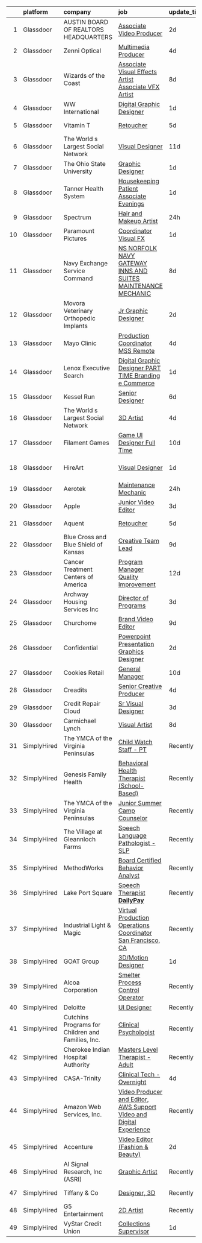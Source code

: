 

|    | platform    | company                                           | job                                                                                                                                                                                                                                                                                                                                                                                                                                                                                                                                                                                                                                                                                                                                                                                                                                                                                                                                                                                                                                                                                                                                                                                                                                                                                                                                             | update_time   | location                |
|---:|:------------|:--------------------------------------------------|:------------------------------------------------------------------------------------------------------------------------------------------------------------------------------------------------------------------------------------------------------------------------------------------------------------------------------------------------------------------------------------------------------------------------------------------------------------------------------------------------------------------------------------------------------------------------------------------------------------------------------------------------------------------------------------------------------------------------------------------------------------------------------------------------------------------------------------------------------------------------------------------------------------------------------------------------------------------------------------------------------------------------------------------------------------------------------------------------------------------------------------------------------------------------------------------------------------------------------------------------------------------------------------------------------------------------------------------------|:--------------|:------------------------|
|  1 | Glassdoor   | AUSTIN BOARD OF REALTORS HEADQUARTERS             | [Associate Video Producer](https://www.glassdoor.com/partner/jobListing.htm?pos=104&ao=1110586&s=58&guid=00000181c2d5aab0b7bd6d6aa722df7e&src=GD_JOB_AD&t=SR&vt=w&ea=1&cs=1_49dc934e&cb=1656831192174&jobListingId=1007973154065&cpc=6A22310A23505C64&jrtk=3-0-1g71dbamhkbn5801-1g71dban0ghqt800-01ecd5dc6df1b501--6NYlbfkN0CzcDFs8cjNZITHzPaspPYUdxCTppyanGLeq-qEeiOFHwY2WUyAnrlCtEZ5GVhe4twuwkeqr4_pF1yvj7ac6m-f5901tEcCJT60M50YzRJ4UZadKXZh7DfT8HXPoiqWHcKPweUpn6hWm4MJc5-etzsvyH7xlHGwUzlnKrT1uJzPWkt56GE51CZ4CZFn9nysYgjjJKRRjDDoFGNQWELuoroeHfLsYiT1sD6NMi1k3iJTy7A0HlGWtSJAZHuApTOBY4xp3iMiEdPGhoXTi1ne56RDmiCJc8r0jdPjfM0IvYwEkyTH9R9DtNOI1fMutx9r_6s9Z2ZArFADKsnowv1GeAAurs4xLN6LxW34wICplLHyhe28UNTz8AaJzbHDURrdXb67aNhpa9GbfThH--LVICOW8Hh047PH0iFWkDbKf7eR7nb-JXLz0AeFYse6W3eR8dK8snKr9wIKzTZujaXTVK7kKG8F98orGTEMg7au1kvsp7a30Tl40s2E1EC3O-r3Ihc%3D)                                                                                                                                                                                                                                                                                                                                                                                                                                                                               | 2d            | Austin, TX              |
|  2 | Glassdoor   | Zenni Optical                                     | [Multimedia Producer](https://www.glassdoor.com/partner/jobListing.htm?pos=108&ao=1110586&s=58&guid=00000181c2d5aab0b7bd6d6aa722df7e&src=GD_JOB_AD&t=SR&vt=w&cs=1_c997e190&cb=1656831192175&jobListingId=1007969228595&cpc=C4A69CCDBB3B9599&jrtk=3-0-1g71dbamhkbn5801-1g71dban0ghqt800-66685a8423798669--6NYlbfkN0D-wagnijxwAeJpKSfKqQ0J9oHqjS3FlIu-AqopM5OplQZzaVhIx9UO4Q8hxVMhGuV9HaKCSmmGouoCn9-qnEDTCmxhL6b3Vv_ut4oOvfUCOD0LYqf-u_8YTEmNGA4jkamHQGlOUxVZ5493jj-ezdqAmnIWlwf8_GxwHBtD9W21B0CLcZiAU9Tj2fdkOw1HXM0sUOKHvqBc-Rs9Tw8-9__B6j-fLCUo69q19lNwdBMJN8SfWfDa9oF5YfyeRX_fKHn57O8hQ61Q1w-lXKkF4DcjzUBDoW68FhJu63JRof8HwcZAtLVk3jwP3-KzVFDN-CIf2O0R5PJ9uhvV02buX10Lw-OwRLCkEJ9ajMZ3tX4iDZZPEgSVOVnt5NL_ZKm0wH0iJVto_BbQviTTfnNb5FqGQNTezkz1OE5GPpZNjS1OnvaCwidZznfNCGwuvSBAjj_zj82lsENVnJ8ryn-kpPEK)                                                                                                                                                                                                                                                                                                                                                                                                                                                                                                                                       | 4d            | Remote                  |
|  3 | Glassdoor   | Wizards of the Coast                              | [Associate Visual Effects Artist   Associate VFX Artist](https://www.glassdoor.com/partner/jobListing.htm?pos=120&ao=1136043&s=58&guid=00000181c2d5aab0b7bd6d6aa722df7e&src=GD_JOB_AD&t=SR&vt=w&ea=1&cs=1_d0a8c885&cb=1656831192177&jobListingId=1007961505800&jrtk=3-0-1g71dbamhkbn5801-1g71dban0ghqt800-40b4fe3b46a0262c-)                                                                                                                                                                                                                                                                                                                                                                                                                                                                                                                                                                                                                                                                                                                                                                                                                                                                                                                                                                                                                    | 8d            | Renton, WA              |
|  4 | Glassdoor   | WW International                                  | [Digital Graphic Designer](https://www.glassdoor.com/partner/jobListing.htm?pos=117&ao=1136043&s=58&guid=00000181c2d5aab0b7bd6d6aa722df7e&src=GD_JOB_AD&t=SR&vt=w&cs=1_7792e4ac&cb=1656831192176&jobListingId=1007977674774&jrtk=3-0-1g71dbamhkbn5801-1g71dban0ghqt800-f439f2a5ae59ae8f-)                                                                                                                                                                                                                                                                                                                                                                                                                                                                                                                                                                                                                                                                                                                                                                                                                                                                                                                                                                                                                                                       | 1d            | New York, NY            |
|  5 | Glassdoor   | Vitamin T                                         | [Retoucher](https://www.glassdoor.com/partner/jobListing.htm?pos=112&ao=1110586&s=58&guid=00000181c2d5aab0b7bd6d6aa722df7e&src=GD_JOB_AD&t=SR&vt=w&cs=1_3dfe5f3e&cb=1656831192175&jobListingId=1007966840944&cpc=FA84DF7EA1EC2398&jrtk=3-0-1g71dbamhkbn5801-1g71dban0ghqt800-458f20c67496f886--6NYlbfkN0DMrcEu7yrtATojKJA7cEzGQ3FdRGWLh0CZQInL4ECGI6k5tN82kdM0cJmh4vC7GgicCuPW6XhUvTCezHddYGKn3kAU4L0SX9Jyx3DjUJ2YynEVYkwR9Y8HTdu1tRL5szvjUrFm6K9Kd9NNjkflS5dPtxEKooeTbkXep_NDaRCzIpNS3jBEVGl03dEQUIAt2jhKyjuGE30Vu4rGe5W613-ErLxMHxBOQ0FDdKAndAl0wTYCSSRpfTnX09q-04uuBHTPZSV7uM3ySIyjMVABb-kAH87CBx6X9QswUrcGH2uxC5D3n_8vWInhGjPeQLW2V_xaRzt5cF87lADamdv4RB537w23vUPTbnMKfX-HZl9XHwSBGLM898GPuAKX-3kcYOmOsLkE4O_Vi-pQOMUM3AjgI8QMkHTFU6NyBFASxi8eNtMnvUiIftVAoEw7v3JwiWXg3-4Rjbbqzcwd1xc0XMBMxPpW2NMzT1s%3D)                                                                                                                                                                                                                                                                                                                                                                                                                                                                                                                                   | 5d            | Corte Madera, CA        |
|  6 | Glassdoor   | The World s Largest Social Network                | [Visual Designer](https://www.glassdoor.com/partner/jobListing.htm?pos=111&ao=1110586&s=58&guid=00000181c2d5aab0b7bd6d6aa722df7e&src=GD_JOB_AD&t=SR&vt=w&ea=1&cs=1_f485f2fc&cb=1656831192175&jobListingId=1007955687007&cpc=FB7E4A1762AE5BEC&jrtk=3-0-1g71dbamhkbn5801-1g71dban0ghqt800-ce8889ce7fc4f548--6NYlbfkN0DSgjPPcnEdvoK3uuxfISLALE6pB1FR7YSHOr_tSg5_QGIhoz_2VqUepdcKLBLI_zQ5boPxTjRiTM9bxT1QoaUOlrfsHjXjdD7u_YtKGV3lMlJO6Y-qOS1T_1INYeJezg33-OILdvl-nqj3731pyrhlwU2TCpzVvVh0ZCH5wJIOVcJpkMs-7SvtT5PrZ3RxTLCDG_FQm7_cEjd2k5qI_MRv0b3tWVvKObRnhAI3iwA5-poGgtlvfC9mevN934JrmgQT8ZG2-BvrlmYTfSO9fAIzV1y7V0kF1XJNxr-y65X_6KFBr7O_9Zcie0R2DelFNNIc5jcTyaV0jEvYsNoEc64aTEe1f_BnETmUo8xRrU2hweHtwAGAh9jhcrbWL4ZC9j-P_qmVpGiWeT9lZ5lfOQCyREWnQeIobX0M2_NL6tYmkX-SKhvZXy92Lk4nPqtOXLcs9Zx4etG8ulodRMLCEKmudbXOicvwvBQTPF7567Of-K586I9Yyvgz7iP-zmFmjy8hMHiJAWRqgkAsievhxfNl6qzYhSjctKAEcYRqmTm8BvX02YF6IMWOANRIgTwI0hG_DwYi7g07KA%3D%3D)                                                                                                                                                                                                                                                                                                                                                                                                          | 11d           | Menlo Park, CA          |
|  7 | Glassdoor   | The Ohio State University                         | [Graphic Designer](https://www.glassdoor.com/partner/jobListing.htm?pos=129&ao=1136043&s=58&guid=00000181c2d5aab0b7bd6d6aa722df7e&src=GD_JOB_AD&t=SR&vt=w&cs=1_e40d04af&cb=1656831192177&jobListingId=1007976619780&jrtk=3-0-1g71dbamhkbn5801-1g71dban0ghqt800-ca410f61a482518f-)                                                                                                                                                                                                                                                                                                                                                                                                                                                                                                                                                                                                                                                                                                                                                                                                                                                                                                                                                                                                                                                               | 1d            | Columbus, OH            |
|  8 | Glassdoor   | Tanner Health System                              | [Housekeeping   Patient Associate  Evenings ](https://www.glassdoor.com/partner/jobListing.htm?pos=102&ao=1110586&s=58&guid=00000181c2d5aab0b7bd6d6aa722df7e&src=GD_JOB_AD&t=SR&vt=w&ea=1&cs=1_eba658c6&cb=1656831192174&jobListingId=1007977535768&cpc=71D4EE06E32D485A&jrtk=3-0-1g71dbamhkbn5801-1g71dban0ghqt800-5dcc6e31592923bb--6NYlbfkN0BKCdUMHj31MbvWqdYQ9ut3BVauqM650n6ogWAXNo6TcCcdhyP5BUcVrgcrgBoRQBEhxD3bVdRiT2pUbNiUin5r9nK3L3ykLx-Td1uKXrEPm_u5mdrx1Cd4q9k5UR9gbPqH9jWXQkTCEoNLtBtne2mAuiIXVzIQQWZRhac_tsinlveQASqlFyjgM7iOiYklo7s7At7JWG4p-gC_gDXfDIM-s5nA6ADKilg1IRvam5Pnk8kvHjQoIH59L6aXDWkXe9hHurTsb3Hb6dLaXZ19P0P8L_cdOD8j-lpActOfNxmFX0AryRIXUo0G-TCohDF7uZgCR4EQ-M4G--T93AqsaUW43o4DMPLEj5j-LR4xaXaJzXKLv7BRAO_5600_qOYMUOHm5Wj7WhQgnRGqJBkclBRUAFwxjCSrtWT9sXMIILlDPQ2NNg3ir27vimGOniTazb2IfJnyPq5eN292TB_55ybWhLsFT6Z-aGJFs86ta4MW2G94IJMk7qNjXnv2d50J7SuO2AeyOz3feFz2fnQyoGbybVHIJJiIldkeG5WbwbVjY8qGpa4jFMilc8TntRIYrm99GR_clDpU3FUBMCIxQThVTYRfKRaY5zJASraxFDHxUyDH5uer0F_9FGdEkXKM7U0R2kfda1U5qw%3D%3D)                                                                                                                                                                                                                                                                                                              | 1d            | Villa Rica, GA          |
|  9 | Glassdoor   | Spectrum                                          | [Hair and Makeup Artist](https://www.glassdoor.com/partner/jobListing.htm?pos=124&ao=1136043&s=58&guid=00000181c2d5aab0b7bd6d6aa722df7e&src=GD_JOB_AD&t=SR&vt=w&cs=1_0ccb4c5e&cb=1656831192177&jobListingId=1007978740205&jrtk=3-0-1g71dbamhkbn5801-1g71dban0ghqt800-85a46a096f47657f-)                                                                                                                                                                                                                                                                                                                                                                                                                                                                                                                                                                                                                                                                                                                                                                                                                                                                                                                                                                                                                                                         | 24h           | New York, NY            |
| 10 | Glassdoor   | Paramount Pictures                                | [Coordinator  Visual FX](https://www.glassdoor.com/partner/jobListing.htm?pos=121&ao=1136043&s=58&guid=00000181c2d5aab0b7bd6d6aa722df7e&src=GD_JOB_AD&t=SR&vt=w&cs=1_7aaa8f54&cb=1656831192177&jobListingId=1007977299470&jrtk=3-0-1g71dbamhkbn5801-1g71dban0ghqt800-5c747d95737274b9-)                                                                                                                                                                                                                                                                                                                                                                                                                                                                                                                                                                                                                                                                                                                                                                                                                                                                                                                                                                                                                                                         | 1d            | Los Angeles, CA         |
| 11 | Glassdoor   | Navy Exchange Service Command                     | [ NS NORFOLK NAVY GATEWAY INNS AND SUITES  MAINTENANCE MECHANIC](https://www.glassdoor.com/partner/jobListing.htm?pos=128&ao=1136043&s=58&guid=00000181c2d5aab0b7bd6d6aa722df7e&src=GD_JOB_AD&t=SR&vt=w&cs=1_1d2b2c6f&cb=1656831192177&jobListingId=1007962348324&jrtk=3-0-1g71dbamhkbn5801-1g71dban0ghqt800-02dda972f397664b-)                                                                                                                                                                                                                                                                                                                                                                                                                                                                                                                                                                                                                                                                                                                                                                                                                                                                                                                                                                                                                 | 8d            | Norfolk, VA             |
| 12 | Glassdoor   | Movora   Veterinary Orthopedic Implants           | [Jr  Graphic Designer](https://www.glassdoor.com/partner/jobListing.htm?pos=107&ao=1110586&s=58&guid=00000181c2d5aab0b7bd6d6aa722df7e&src=GD_JOB_AD&t=SR&vt=w&ea=1&cs=1_e9176f6a&cb=1656831192175&jobListingId=1007973936037&cpc=9DC6E4D8324653EE&jrtk=3-0-1g71dbamhkbn5801-1g71dban0ghqt800-3f10d34dd0176342--6NYlbfkN0DJqHPb2qqJYAdJnpB7UGOSLJ0mKdWnl2ItX-QcZgWymE_k2FNtN2xzwr1HWuQlorepBekrHkr2iEcU9XznvIgxowy77Rs5cNE4-S_39XbW1kQnBBP8XEwoDupH7u0-F5Yr3d6Y-3J9GWOGhYZWQyUfYscXBydLe0WhU_R39BfJjJ8ErIs1sbVNt3IFj1_svau0a7_QZsRiGUNxWGSyQ9VQy0fH4j1MWXipMxM9Fx7FMH4GbowoTkeZPTifYz0MpU0ALKMO34MAHe59SCsEyRDoB-5zY3nKIfkoZ0zfDtTiyW3G536FSSmn_Qf9OaNU7TqVcGOlTaaRg0gA8YOE8t5kHk12hHSYYLVwC31LRxYDkGZE3Q_J_Fap69mJ8Q69RYrI_7EL0iS8ta_nURyIp1Rf4MqU2dWk-WIvm9MIjQHSxCLm0686a9qwIGX2lbyAm2UO6Er3Z9vwjLAw9GaPkoPsBt2A1ksTV3Rnp5D_Qw8uCXDqcjeNaHWrU1AwVgBX_RQ%3D)                                                                                                                                                                                                                                                                                                                                                                                                                                                                                   | 2d            | Saint Augustine, FL     |
| 13 | Glassdoor   | Mayo Clinic                                       | [Production Coordinator   MSS Remote](https://www.glassdoor.com/partner/jobListing.htm?pos=122&ao=1136043&s=58&guid=00000181c2d5aab0b7bd6d6aa722df7e&src=GD_JOB_AD&t=SR&vt=w&cs=1_a231d87e&cb=1656831192177&jobListingId=1007968268364&jrtk=3-0-1g71dbamhkbn5801-1g71dban0ghqt800-0db7891265886867-)                                                                                                                                                                                                                                                                                                                                                                                                                                                                                                                                                                                                                                                                                                                                                                                                                                                                                                                                                                                                                                            | 4d            | Rochester, MN           |
| 14 | Glassdoor   | Lenox Executive Search                            | [Digital Graphic Designer  PART TIME  Branding  e Commerce  ](https://www.glassdoor.com/partner/jobListing.htm?pos=110&ao=1110586&s=58&guid=00000181c2d5aab0b7bd6d6aa722df7e&src=GD_JOB_AD&t=SR&vt=w&ea=1&cs=1_04c2a346&cb=1656831192175&jobListingId=1007977383031&cpc=444700D72F2ECBCE&jrtk=3-0-1g71dbamhkbn5801-1g71dban0ghqt800-1320e3432484d777--6NYlbfkN0AFRV3_2dkB6SuydGIGxPVEJoJqCW_np2MhSmgJaCX6psULqOrDhGc7TYQOH0y9bei69uXxmO2lmCdcTdheGEWQvfM3tZngkHId5idKC_9VI_KulBitANPHgr7Ep-BEfLCr2T801H9gh60ZpfQYOv6WrgWYvDMb9IJjStn7d1X6UOgc48AfNws_sb_xHvWDYVFswIJHysTrh-EEtf9XTnubfXfcATfbIG3t1-kT8DC7YjTOCuKOmInzbQiLZ6ZwsLoHA_g0_HriQ-K0VCFuxv2LiR05SiY7x7sr-bDmdBZpxRVLYzhMG0ggiLP6JvwXjkgECPrCEkLp1smiaesgTuKMIfqwLSfAy73lSpD0fVeA98V4J90eX5AnXwAnfbpUh_o-xVdIPf0sdm8OxodBzDHJ5UxCtVoCrZ3aFlTALcNuBh0p1AQnwxOrykWije3OYVUkRBZqu_JoE4F8Z5CT74EKxA7uJmdJv0dtdRTbFqZ8FHhcIOMVRTN9EAmRUqvwIfOItkb1f9DsGg%3D%3D)                                                                                                                                                                                                                                                                                                                                                                                                                              | 1d            | Remote                  |
| 15 | Glassdoor   | Kessel Run                                        | [Senior Designer](https://www.glassdoor.com/partner/jobListing.htm?pos=125&ao=1136043&s=58&guid=00000181c2d5aab0b7bd6d6aa722df7e&src=GD_JOB_AD&t=SR&vt=w&ea=1&cs=1_d48d53d1&cb=1656831192177&jobListingId=1007965021797&jrtk=3-0-1g71dbamhkbn5801-1g71dban0ghqt800-3d0994334884b52e-)                                                                                                                                                                                                                                                                                                                                                                                                                                                                                                                                                                                                                                                                                                                                                                                                                                                                                                                                                                                                                                                           | 6d            | Boston, MA              |
| 16 | Glassdoor   | The World s Largest Social Network                | [3D Artist](https://www.glassdoor.com/partner/jobListing.htm?pos=113&ao=1110586&s=58&guid=00000181c2d5aab0b7bd6d6aa722df7e&src=GD_JOB_AD&t=SR&vt=w&ea=1&cs=1_c9ebb11e&cb=1656831192176&jobListingId=1007969858041&cpc=47CFDC01B3F81FAC&jrtk=3-0-1g71dbamhkbn5801-1g71dban0ghqt800-c7eae5518b519f61--6NYlbfkN0DSgjPPcnEdvoK3uuxfISLALE6pB1FR7YSHOr_tSg5_QGIhoz_2VqUepdcKLBLI_zSc8JSYPrJksObRBuCGAA0maepQYUNpBDjQ2JWKdMFomExmsvrdiEPDeqsyAKcBfgwefEcHVx_WeFY5uMafxHqLy-MNjpP-2O4gEBHOybauJ4v1fGOvD5GYOApYtHNqfPf1PUE8_r1O4rKOw4QN7B6i0vLZill1DsKJv4g-X1VaIheJvWNWXPK61GZw7EUBobmw0OvOTbVP0LRvIN1XTPfaYT3dHmLs9F3qb3LmHdK3KjJ12KjjfMaRm6IMAkowsDxNxv1RwfYr8ztaaW-rPtomWHKEs7XQlB-R41Sgvt-g_Iz6mRG7yZ1SSZ6eivSiLe3JYYAAMbO6QVezBm0cBGN9_lB8Gy_sTb8DHBdbIfnIWV250LVEj5n9l7GBJKGf7w5ZUYcXgsH2moqG-cVtvJqu193kUuzKmwIQHWHLEeYkD8qdmrmi-3qbqmZeIXvQ9VA7HthFIU8sn1k6xijXweINnrO-EnX7bW27uesqvSrQjmmOJTh1hby2oGP0cyvlbiT1ZwX8hM2TUw%3D%3D)                                                                                                                                                                                                                                                                                                                                                                                                                | 4d            | Burlingame, CA          |
| 17 | Glassdoor   | Filament Games                                    | [Game UI Designer   Full Time](https://www.glassdoor.com/partner/jobListing.htm?pos=103&ao=1110586&s=58&guid=00000181c2d5aab0b7bd6d6aa722df7e&src=GD_JOB_AD&t=SR&vt=w&ea=1&cs=1_f3ee0943&cb=1656831192174&jobListingId=1007956964808&cpc=AF02A54CD0F60729&jrtk=3-0-1g71dbamhkbn5801-1g71dban0ghqt800-4cb49892fb7fcc95--6NYlbfkN0CIHMGocNKd5hoXLwwKXhS247lQakt22NtwViB8HW65UO_fRUkh-j7Og1M8k5VNV9qYPiHtjiCoY_O-c9otiDtR9LNNKFnoF5Wicp50DmFLbTl-GMUESfQFvHm4qb9t0MWvEWUxc542U7m8IAjIlC0QIQeu1griOijYGId8il01kB8D3wwdT0JXfQAJWM8zmLHKjL2An3atPpuLNJZ0OEnXOyNuQhnZS8vaNB8_1Zwxxj_ZjjsIiHpy0qLW_YdVhVqIcS_fnHBy3eIBXKhkcdCELzZHTcqHrHTGuJxFvbD7t_8L8TCPOixay6v-uvi1Rwk8EVWt3MjIPhQ7wS4JMqp-goqldfljao23xCsVQjzh3nGb1waf_lZ6U3yeSo4RxSCGSs6YaZ5EyRXIhuZyqTvS8pPA5Wtn-TXA2Zb8LbJtv_MWO7SzpvOEaorYbSVxIwRhqv8nB96A_g%3D%3D)                                                                                                                                                                                                                                                                                                                                                                                                                                                                                                                             | 10d           | Madison, WI             |
| 18 | Glassdoor   | HireArt                                           | [Visual Designer](https://www.glassdoor.com/partner/jobListing.htm?pos=106&ao=1110586&s=58&guid=00000181c2d5aab0b7bd6d6aa722df7e&src=GD_JOB_AD&t=SR&vt=w&ea=1&cs=1_ee4c7375&cb=1656831192175&jobListingId=1007977899719&cpc=DE56C24FF6DEC286&jrtk=3-0-1g71dbamhkbn5801-1g71dban0ghqt800-8e0728d9b0483930--6NYlbfkN0DSgjPPcnEdvoK3uuxfISLALE6pB1FR7YSHOr_tSg5_QGIhoz_2VqUepdcKLBLI_zRMcw5tZLk0lrD8GKeBqwrgZ_eMHaSMM4CvAfSxxxh2tfEGt5pgTHWEGuc1dBCNgNE69N9oKyBZaTiAuBDxi-pEIiZ9ZODHnrbXQUy56HxbLtBn9ifLerF8RuNbrzxr5CKRHMl6y9RdgIkl2sSnDNQ3eORrDLPX3-zEEFZvx-kGwcp8nGnAKQdlhi6Q2jGCWoFjDeeHHJ2M0mSN3ZRSSRwiVUkZufRfDsqjdBZZPVNfVpPu0BeBowupXOQXo-Cv7zGMUgnSzFIhgr3GxHRW_e9c2cjaVPirFehruwTVTphJbZ1_JGPsJi06JEZjjpIRJP4bbJo0GZgJ1NPP-XkAoIwOiI7uHg-P720MW_g7x4atEPbEh5tWqRygZiJrVN8Ek3W66eU_kzKvY77TdajNqRJRenKtVwWXQy8RyltCEfKo410l7BjDbSXx7RWg6wg4pr1pmLWCSE6-NZFIXGEsoIKcERuWjHPyHTs9mw6tsyR1GXQxlI_L61JkimINfO40F0o%3D)                                                                                                                                                                                                                                                                                                                                                                                                                        | 1d            | San Francisco, CA       |
| 19 | Glassdoor   | Aerotek                                           | [Maintenance Mechanic](https://www.glassdoor.com/partner/jobListing.htm?pos=115&ao=1110586&s=58&guid=00000181c2d5aab0b7bd6d6aa722df7e&src=GD_JOB_AD&t=SR&vt=w&ea=1&cs=1_08a10f69&cb=1656831192176&jobListingId=1007978488765&cpc=451933188B21919D&jrtk=3-0-1g71dbamhkbn5801-1g71dban0ghqt800-579990dcbe9625a2--6NYlbfkN0ChYVx_I3yfZ_JDY3EFoivtqvi_stwnZ_kRt8Dowt_l_d1ydueao4NEjoTwCq0_t1w8z7rdEY0NxgS5Y9bW4uJ-RBpDQ0eNmmjgCwFPihuvptuFrD_MqT4AX2WHJRGc0mZIwLG5xAODukzaFTgEbMNNUTvK2OnJsLExTsbFT1TeTPcH_tL4QYYIxz_5JZq3bh7sb_iIDc-21lcL8U9gZDeVIXy5q6xI8hz_tjNZXqESK8pfehljtNViCF9nEFKUvoWet81ILmmt33bSakUY6T_DVr-F-F8gP0G69tIQF3YRgJs_J_2WVdeGb-N4qZLCIK6IqJz5l1FmUE5dWuefigJwAuh9Mio7A5glJVHngv8Jslfx2YTTW8visVcfDtjivrOMZHBQejNxf3Qc3NcFcvJkxRdynPXbfv-d5ruY9S9T4VvrNVVNVlxuwgwzBLQzb8JDF8rzadt47QHyo-UM2QBAe_yw0MmAXIqv-HGGShXwm4x3mu01dhzepwhSrax1mv0A2qofs7LCjZOYQ6UW-VLYEtubAz7QibYp1i4fLxYW9K-hcbi5rGJoovXCyLlruiVesEM0u20kxv1MDfs-IqwgqL735OHB4aRVBtQ6ahwrYhXLa1TzL5hjNZdjZl-4TheO_9zxFtBlu4ZjBea4u59tBp-V8oFI6M9LGUHv7FwAxfTPuCypzle7JhvcTQooE_7j0tWtu-pK9N1JHvhBDLRmT_T1R0UCeoEB9g6bxZYmjjJizkkVtFoPOD6pi2Ucbl8xE_8Adt0X8FZYVKFRQ-q3yvpxnay74h_36XUUD2hRdHlRTriRnNdDw--M_kTYa7Ucxh4sD7COOAMFlUZcnSpp3uUqmEkSy81KRIHGYk_9FGEVE6dHGPKsolO163Rwqi1RYEnZvtRzzcNnSiGO1JX0Xry1P0XLxld7tP5vIqYicZgVswUsB2jsePOyhgIJls4wfjNP4AZnKs_qJLkQ9OOj) | 24h           | Dallas, TX              |
| 20 | Glassdoor   | Apple                                             | [Junior Video Editor](https://www.glassdoor.com/partner/jobListing.htm?pos=130&ao=1136043&s=58&guid=00000181c2d5aab0b7bd6d6aa722df7e&src=GD_JOB_AD&t=SR&vt=w&cs=1_30537e6e&cb=1656831192178&jobListingId=1007970446846&jrtk=3-0-1g71dbamhkbn5801-1g71dban0ghqt800-7d0171da10fda862-)                                                                                                                                                                                                                                                                                                                                                                                                                                                                                                                                                                                                                                                                                                                                                                                                                                                                                                                                                                                                                                                            | 3d            | Cupertino, CA           |
| 21 | Glassdoor   | Aquent                                            | [Retoucher](https://www.glassdoor.com/partner/jobListing.htm?pos=109&ao=1110586&s=58&guid=00000181c2d5aab0b7bd6d6aa722df7e&src=GD_JOB_AD&t=SR&vt=w&cs=1_3d719186&cb=1656831192175&jobListingId=1007967009881&cpc=0C139D4CAD5A6DB2&jrtk=3-0-1g71dbamhkbn5801-1g71dban0ghqt800-cf5521387646f5cd--6NYlbfkN0DMrcEu7yrtATojKJA7cEzGQ3FdRGWLh0CZQInL4ECGI9gD0Wolx9R2v-Aex0-GK06q_AYOzvcZwPSjK54u-6pWBOM6MeSijfh0uMBTHSMqJ2JovMJqgoRenvsyZ-K2jW6TdZL9JTNxY1A63E7b9fN7MpggD-wawhvrk0_QK6YKlS0xtjX5iZ7NAzk3heqs8odtZvDl4Nd7UaGZ3UFJ5Fb4iUQ655dupfCLaKRvdcosLVmEFtpaP1J0yU9CIosfLptbI3PBaQCrxrFUhCO2sEzjjQN1ee6rYWTPP3Pr6_EbSXG0XiTGWtxEVx8py3FtImWsg1ZNPj6aZKgXr9ePMNxLMuwa0GtWU2RW5BkH6UIpmWTZKfMyqCeFAAnhqn8tcfgDEfDUuoIRrvndy7492o0nW86bfwuFilKQPFCVw2rTulP4dplxPyqvEzenoSdHEpxg01_eYnT17g%3D%3D)                                                                                                                                                                                                                                                                                                                                                                                                                                                                                                                                                     | 5d            | Corte Madera, CA        |
| 22 | Glassdoor   | Blue Cross and Blue Shield of Kansas              | [Creative Team Lead](https://www.glassdoor.com/partner/jobListing.htm?pos=101&ao=1110586&s=58&guid=00000181c2d5aab0b7bd6d6aa722df7e&src=GD_JOB_AD&t=SR&vt=w&cs=1_4b887a01&cb=1656831192174&jobListingId=1007959805048&cpc=1160948BCBA38B5B&jrtk=3-0-1g71dbamhkbn5801-1g71dban0ghqt800-7158e7f6ee7b710e--6NYlbfkN0C0fM3cAMPIJxx2YJu0-54AUzYyvdboEQAVt4G_xOBTWEOaDebnHlkXFTc2Kq0ZccRq3eiQXJOJU-mfQQI1V9ArHlDUx5-eiyJdHZoNHa8Lu5z2t7dWnHC4YgfwMioIP8MmyvSJ7Fo8XoDZ2--oEHDh3Ps6NBjCLk_sTi5GKYmaujG3sNDBQMlsJGJzeSN1KvYs7VvWluyeOApICc6L8ABGtHhaiXJGvUnBK3P-JyBAPGh2_5i_O11-3Fg0VCd_F94yi1n_aqfTzJYhDGgaXg36tlYLDWU6zb89rP1ODezvTczp8BVFtdWoKO2X5OWCvSGbxLAxpcpoGHhLCi6exrVDDKpNFcdg7mJw4fCAXn12rCuscj_TuFZY3PgpbZp6YvVLvTvAACy0kwz1DFwm9Co1zeZf4U8fsjbTXvVZkud7EpqprPH9Rw5csCRINp8kEzOmCMY_NDFI5HEiQcCefzh76KH_yj0qDcr7jLXkcgc-NpK3AUdADVk1T5MYrhxJqrE3a31IJ6Gh_sjoy1Md0LWynbAGiKdneh-O99cvSgm1l0IP4Z3xtaErfTZasd0-Ra0%3D)                                                                                                                                                                                                                                                                                                                                                                                                                          | 9d            | Topeka, KS              |
| 23 | Glassdoor   | Cancer Treatment Centers of America               | [Program Manager  Quality Improvement](https://www.glassdoor.com/partner/jobListing.htm?pos=105&ao=1110586&s=58&guid=00000181c2d5aab0b7bd6d6aa722df7e&src=GD_JOB_AD&t=SR&vt=w&cs=1_d6578485&cb=1656831192174&jobListingId=1007952681111&cpc=87A0A889578C8297&jrtk=3-0-1g71dbamhkbn5801-1g71dban0ghqt800-804f70daf4a2e401--6NYlbfkN0DbqT9uo4upn9yywr8UkyORGS-RTgWtwUw5e-c03yxgVBsbvqybr-lxqMpdIOsIQgOkB6zagsFC72IqMz6CJYRzgub5fB8TAX8a3UqYRROz-5WEO4i5M_cAgzsmJDaj6nntrPjgh04Uc8r2oegfcrvj-cUswS212wXPOZccQOADeJo8oblaogXsrT0unSq17bP4ruNI-PgGw_mphDzPtse1zg3CwtHnEe5YQ4SxbAUarRxa9Z452zBpwf6kXeoCFk4jgJi-IhqW9NVGo5DjczaJhCU1Ir4iJO-bFKfnaEaMvL6z2Dd2w_5sihSvy_L4voqeE05BUDKNn4MaWyTf9OjL5xyPQ1RqNUERo9WVVGaWNuj87lLho3ic-F0jg0ty0feIULRZw_9tqDw-VJO0grk-i7j2Yn3BvcrdR-cWjuqj96RU3aeZ1L6DB8r922eW4a8QwDOwQSrRoLdRy-nVGpgIeMou33qtTr4mrRsBSE4HPX5WnMzRhMUmdKspdoe4Ld3tfLO13Hr_DcOC5wW3F9kj9ZuVGXbPvr7zka1aTj61ESJ2wlhKQBSEXGIPEYZi0Q994suUbmcSqA%3D%3D)                                                                                                                                                                                                                                                                                                                                                                                          | 12d           | Remote                  |
| 24 | Glassdoor   | Archway Housing   Services  Inc                   | [Director of Programs](https://www.glassdoor.com/partner/jobListing.htm?pos=114&ao=1110586&s=58&guid=00000181c2d5aab0b7bd6d6aa722df7e&src=GD_JOB_AD&t=SR&vt=w&ea=1&cs=1_cf213998&cb=1656831192176&jobListingId=1007970877341&cpc=334ABAF5D42DC775&jrtk=3-0-1g71dbamhkbn5801-1g71dban0ghqt800-2e799b82c76f3048--6NYlbfkN0As4jd5aSKiW_uIisjgg29AJq4kDcBvocvbMwgV2qt84RZnmGr_1l1iBSOC78XtD-gwhNl8-keqvoHM5u4vnKBepdVR3JOR3Ijmj9v4sehI1GPDEa3i1MmQ5qbxGUmqHlOoZ4V1frjV0JASdcujDOAek45iLhUtPgSnM_X9JimXpEdPckz-DIzvcPrgDdTAm6XfDcWLrAQoTIVz-gIDALLEY1wtfTLqBZ3LvFA_woUmA6Om3jXw8jH2x5DKKyIboTptrcywz-51ayu6BPqPeKNmCms8YHo0STEIbuzSkJk5Ua77IQc1QIoSxMBF62mAuZYr_v8EmYKJJ7GqcCpaLT5byn6d1uh7hwfsmWkObz1fnaIsgzvYhgFUB8Hewob15peNcRU2ScLjVSl25hpT8XELARAKxnXPfce7fE6W854ELShzjfbMSmjtxy9_hga567PBo7hc4O_6CyuKdVt9VUf87QbdqJ7mqP23hzXfoR4eW8nSf0YeX1Qk)                                                                                                                                                                                                                                                                                                                                                                                                                                                                                                 | 3d            | Denver, CO              |
| 25 | Glassdoor   | Churchome                                         | [Brand Video Editor](https://www.glassdoor.com/partner/jobListing.htm?pos=119&ao=1136043&s=58&guid=00000181c2d5aab0b7bd6d6aa722df7e&src=GD_JOB_AD&t=SR&vt=w&ea=1&cs=1_e3b4c6bf&cb=1656831192177&jobListingId=1007958853059&jrtk=3-0-1g71dbamhkbn5801-1g71dban0ghqt800-2eec87f769b81041-)                                                                                                                                                                                                                                                                                                                                                                                                                                                                                                                                                                                                                                                                                                                                                                                                                                                                                                                                                                                                                                                        | 9d            | Remote                  |
| 26 | Glassdoor   | Confidential                                      | [Powerpoint Presentation Graphics Designer](https://www.glassdoor.com/partner/jobListing.htm?pos=116&ao=1110586&s=58&guid=00000181c2d5aab0b7bd6d6aa722df7e&src=GD_JOB_AD&t=SR&vt=w&ea=1&cs=1_d7908229&cb=1656831192176&jobListingId=1007974854951&jrtk=3-0-1g71dbamhkbn5801-1g71dban0ghqt800-a029fceb4cfc4121--6NYlbfkN0BQtIL1-0NRC6igtquJF2RNKhrkI5Y80MbIycaTJWN9374dXjbkVV4k-fkz0-qpx2MrM8MTQagc92-IfCTiinOm-B6bclxG1cpRJlsbhZpTCsbIVIJvcaI_Okl7VGDmQoTlbpU3zyUMLEb_2e4ipaHrUPpapTVets3YlaFFZkU6ZYTutuessZ_gtF5pmJXAPuQJSH2usXQHKy4WX9WR0WJwadmT_nPZV9wH0lPFG59E3DKulwjVJ-a-qI4OVMfbI8lwcysx5m25YOKAW5_kJIGmUy3_MP1lpZN99EBk5GkQNiyhW67HNm8XDnvWVd7Ms9dCetawORWCjee5kkOP1M7X8jIaFlaYJqRBlYUfPgEThz2mvW4rrtMeuwa8ayqXs051dvyGXymKjCkpMQua4wYOf3dnhml4GtgGM_S-pbf1lYoos7F3EOZYvQOyNpxdY_m9KCr4ZBF517zmIu1_5hWByyGZRRyMPRLz_Zks8mSDG31IRdX0wwXHOcMVxNUn-nCyqrEFlpiXF3iP8h4iC48I)                                                                                                                                                                                                                                                                                                                                                                                                                                                                 | 2d            | New York, NY            |
| 27 | Glassdoor   | Cookies Retail                                    | [General Manager](https://www.glassdoor.com/partner/jobListing.htm?pos=118&ao=1136043&s=58&guid=00000181c2d5aab0b7bd6d6aa722df7e&src=GD_JOB_AD&t=SR&vt=w&ea=1&cs=1_e289798a&cb=1656831192176&jobListingId=1007956200922&jrtk=3-0-1g71dbamhkbn5801-1g71dban0ghqt800-0059066d2f8a4b86-)                                                                                                                                                                                                                                                                                                                                                                                                                                                                                                                                                                                                                                                                                                                                                                                                                                                                                                                                                                                                                                                           | 10d           | Napa, CA                |
| 28 | Glassdoor   | Creadits                                          | [Senior Creative Producer](https://www.glassdoor.com/partner/jobListing.htm?pos=126&ao=1136043&s=58&guid=00000181c2d5aab0b7bd6d6aa722df7e&src=GD_JOB_AD&t=SR&vt=w&ea=1&cs=1_2353a67a&cb=1656831192177&jobListingId=1007968947152&jrtk=3-0-1g71dbamhkbn5801-1g71dban0ghqt800-a233c8125fcc8a3b-)                                                                                                                                                                                                                                                                                                                                                                                                                                                                                                                                                                                                                                                                                                                                                                                                                                                                                                                                                                                                                                                  | 4d            | Remote                  |
| 29 | Glassdoor   | Credit Repair Cloud                               | [Sr  Visual Designer](https://www.glassdoor.com/partner/jobListing.htm?pos=123&ao=1136043&s=58&guid=00000181c2d5aab0b7bd6d6aa722df7e&src=GD_JOB_AD&t=SR&vt=w&ea=1&cs=1_80caa1a1&cb=1656831192177&jobListingId=1007971870465&jrtk=3-0-1g71dbamhkbn5801-1g71dban0ghqt800-e291b1996014a4ae-)                                                                                                                                                                                                                                                                                                                                                                                                                                                                                                                                                                                                                                                                                                                                                                                                                                                                                                                                                                                                                                                       | 3d            | Los Angeles, CA         |
| 30 | Glassdoor   | Carmichael Lynch                                  | [Visual Artist](https://www.glassdoor.com/partner/jobListing.htm?pos=127&ao=1136043&s=58&guid=00000181c2d5aab0b7bd6d6aa722df7e&src=GD_JOB_AD&t=SR&vt=w&ea=1&cs=1_97ea205b&cb=1656831192177&jobListingId=1007962827087&jrtk=3-0-1g71dbamhkbn5801-1g71dban0ghqt800-113ec67f025a0557-)                                                                                                                                                                                                                                                                                                                                                                                                                                                                                                                                                                                                                                                                                                                                                                                                                                                                                                                                                                                                                                                             | 8d            | Minneapolis, MN         |
| 31 | SimplyHired | The YMCA of the Virginia Peninsulas               | [Child Watch Staff - PT](https://www.simplyhired.com/job/bTg4reoUq2uwdjtsigZ9COOjAY0Bn9m8ju5u_3CfKDaGaeOfC9GYBg?q=visual+effects)                                                                                                                                                                                                                                                                                                                                                                                                                                                                                                                                                                                                                                                                                                                                                                                                                                                                                                                                                                                                                                                                                                                                                                                                               | Recently      | Warsaw, VA              |
| 32 | SimplyHired | Genesis Family Health                             | [Behavioral Health Therapist (School-Based)](https://www.simplyhired.com/job/Oj7rg--3sv1ne8CZti7aRiQjwMV5hR5nB4W_JNW_f34EJ6eq8ea5AQ?q=visual+effects)                                                                                                                                                                                                                                                                                                                                                                                                                                                                                                                                                                                                                                                                                                                                                                                                                                                                                                                                                                                                                                                                                                                                                                                           | Recently      | Satanta, KS             |
| 33 | SimplyHired | The YMCA of the Virginia Peninsulas               | [Junior Summer Camp Counselor](https://www.simplyhired.com/job/zRItB1AXKZ65e7OdUqqxntZ4Bsewz_s_32Ad-MyKKiPsKw1xoha2sg?q=visual+effects)                                                                                                                                                                                                                                                                                                                                                                                                                                                                                                                                                                                                                                                                                                                                                                                                                                                                                                                                                                                                                                                                                                                                                                                                         | Recently      | Warsaw, VA +9 locations |
| 34 | SimplyHired | The Village at Gleannloch Farms                   | [Speech Language Pathologist - SLP](https://www.simplyhired.com/job/W-bRX8_Z4fziyw4S5Ln_4G1frszN92TcFW0005kmiBGtfUkEHHojrg?q=visual+effects)                                                                                                                                                                                                                                                                                                                                                                                                                                                                                                                                                                                                                                                                                                                                                                                                                                                                                                                                                                                                                                                                                                                                                                                                    | Recently      | Spring, TX              |
| 35 | SimplyHired | MethodWorks                                       | [Board Certified Behavior Analyst](https://www.simplyhired.com/job/waBo_4fr9ocI3OA_ESqiA7ISWzJojZp5ZrK-JYrPE2Mc-utbYfKTEw?q=visual+effects)                                                                                                                                                                                                                                                                                                                                                                                                                                                                                                                                                                                                                                                                                                                                                                                                                                                                                                                                                                                                                                                                                                                                                                                                     | Recently      | Anchorage, AK           |
| 36 | SimplyHired | Lake Port Square                                  | [Speech Therapist **DailyPay**](https://www.simplyhired.com/job/UnbmGA5ask0d3rqUECA3Vus0b1qHb1rsdbo-W4HeVzi_DQ2TQoAJ7Q?q=visual+effects)                                                                                                                                                                                                                                                                                                                                                                                                                                                                                                                                                                                                                                                                                                                                                                                                                                                                                                                                                                                                                                                                                                                                                                                                        | Recently      | Leesburg, FL            |
| 37 | SimplyHired | Industrial Light & Magic                          | [Virtual Production Operations Coordinator San Francisco, CA](https://www.simplyhired.com/job/xjAry6wanJN_aPn6tWP42dD9S9N9kKBY-zlLFbUlo1cJRNbzoWRdsA?q=visual+effects)                                                                                                                                                                                                                                                                                                                                                                                                                                                                                                                                                                                                                                                                                                                                                                                                                                                                                                                                                                                                                                                                                                                                                                          | Recently      | San Francisco, CA       |
| 38 | SimplyHired | GOAT Group                                        | [3D/Motion Designer](https://www.simplyhired.com/job/JjpPRyoVjWZs4JeNaom-gvqHvGTAaxaHRq4c6sLoArZWaeoMUZbtmA?q=visual+effects)                                                                                                                                                                                                                                                                                                                                                                                                                                                                                                                                                                                                                                                                                                                                                                                                                                                                                                                                                                                                                                                                                                                                                                                                                   | 1d            | Los Angeles, CA         |
| 39 | SimplyHired | Alcoa Corporation                                 | [Smelter Process Control Operator](https://www.simplyhired.com/job/iVX_S0xIgyNdtdpmwbQhgZxqWwlYh6KHOy_D142bzniZGjQbCNeU9w?q=visual+effects)                                                                                                                                                                                                                                                                                                                                                                                                                                                                                                                                                                                                                                                                                                                                                                                                                                                                                                                                                                                                                                                                                                                                                                                                     | Recently      | Newburgh, IN            |
| 40 | SimplyHired | Deloitte                                          | [UI Designer](https://www.simplyhired.com/job/m2lip-CYexBwKN9z39oOFrcUVZRWZl37SJFZyF8Sysv32EJXA8r9oA?q=visual+effects)                                                                                                                                                                                                                                                                                                                                                                                                                                                                                                                                                                                                                                                                                                                                                                                                                                                                                                                                                                                                                                                                                                                                                                                                                          | Recently      | Denver, CO              |
| 41 | SimplyHired | Cutchins Programs for Children and Families, Inc. | [Clinical Psychologist](https://www.simplyhired.com/job/D_kpqaeIkGJrfQvxBPaljAQHK0So3iUCFU9tfDmuhv2uWg89_lVCSg?q=visual+effects)                                                                                                                                                                                                                                                                                                                                                                                                                                                                                                                                                                                                                                                                                                                                                                                                                                                                                                                                                                                                                                                                                                                                                                                                                | Recently      | Springfield, MA         |
| 42 | SimplyHired | Cherokee Indian Hospital Authority                | [Masters Level Therapist - Adult](https://www.simplyhired.com/job/Zb1f9ndDfCV9DwGpRQtBDaD502p99LL1Fuxm0qJ1PxK8iNIQhLI8UA?q=visual+effects)                                                                                                                                                                                                                                                                                                                                                                                                                                                                                                                                                                                                                                                                                                                                                                                                                                                                                                                                                                                                                                                                                                                                                                                                      | Recently      | Cherokee, NC            |
| 43 | SimplyHired | CASA-Trinity                                      | [Clinical Tech - Overnight](https://www.simplyhired.com/job/PNcZO24zl22SM06PjahUxs3kTHhMie1-bwsk9seT7F1etD4b2siKgg?q=visual+effects)                                                                                                                                                                                                                                                                                                                                                                                                                                                                                                                                                                                                                                                                                                                                                                                                                                                                                                                                                                                                                                                                                                                                                                                                            | 4d            | Olean, NY               |
| 44 | SimplyHired | Amazon Web Services, Inc.                         | [Video Producer and Editor, AWS Support Video and Digital Experience](https://www.simplyhired.com/job/oJRMVtPR8LlFvNouJFFip2oTV8nd0n3BVGVS3DLjLOTE-prK8t1Fkw?q=visual+effects)                                                                                                                                                                                                                                                                                                                                                                                                                                                                                                                                                                                                                                                                                                                                                                                                                                                                                                                                                                                                                                                                                                                                                                  | Recently      | Remote                  |
| 45 | SimplyHired | Accenture                                         | [Video Editor (Fashion & Beauty)](https://www.simplyhired.com/job/QldDoOL61ZtpIMS0giHst2dc_dtkXaYdI0Lzvds_JNJA_XCBm1TT0g?q=visual+effects)                                                                                                                                                                                                                                                                                                                                                                                                                                                                                                                                                                                                                                                                                                                                                                                                                                                                                                                                                                                                                                                                                                                                                                                                      | 2d            | New York, NY            |
| 46 | SimplyHired | AI Signal Research, Inc (ASRI)                    | [Graphic Artist](https://www.simplyhired.com/job/J5Winou99vtasD6QK2yMRWOFM2iJriIJLFmQNf9-aheJx6jGm-vgFA?q=visual+effects)                                                                                                                                                                                                                                                                                                                                                                                                                                                                                                                                                                                                                                                                                                                                                                                                                                                                                                                                                                                                                                                                                                                                                                                                                       | Recently      | Dahlgren, VA            |
| 47 | SimplyHired | Tiffany & Co                                      | [Designer, 3D](https://www.simplyhired.com/job/gt8kyQNfZ6vCvVqy7TYBwHC-BXBc8aBZ6zhQw6oFOT_X20L5jWGK7w?q=visual+effects)                                                                                                                                                                                                                                                                                                                                                                                                                                                                                                                                                                                                                                                                                                                                                                                                                                                                                                                                                                                                                                                                                                                                                                                                                         | Recently      | New York, NY            |
| 48 | SimplyHired | G5 Entertainment                                  | [2D Artist](https://www.simplyhired.com/job/Sigtge4nG7ayS4-4JKqbM4gtX9-ZFefL3on0nDZFc6I5h0f2Ei5pRg?q=visual+effects)                                                                                                                                                                                                                                                                                                                                                                                                                                                                                                                                                                                                                                                                                                                                                                                                                                                                                                                                                                                                                                                                                                                                                                                                                            | Recently      | Remote                  |
| 49 | SimplyHired | VyStar Credit Union                               | [Collections Supervisor](https://www.simplyhired.com/job/oq5J_kzvXZQenAbNIMJbXJaCVv7K5IVLH-MSiIrDGteoDqfuLAK_ew?q=visual+effects)                                                                                                                                                                                                                                                                                                                                                                                                                                                                                                                                                                                                                                                                                                                                                                                                                                                                                                                                                                                                                                                                                                                                                                                                               | 1d            | Jacksonville, FL        |